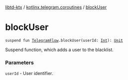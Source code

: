 [libtd-ktx](../index.md) / [kotlinx.telegram.coroutines](index.md) / [blockUser](./block-user.md)

# blockUser

`suspend fun `[`TelegramFlow`](../kotlinx.telegram.core/-telegram-flow/index.md)`.blockUser(userId: `[`Int`](https://kotlinlang.org/api/latest/jvm/stdlib/kotlin/-int/index.html)`): `[`Unit`](https://kotlinlang.org/api/latest/jvm/stdlib/kotlin/-unit/index.html)

Suspend function, which adds a user to the blacklist.

### Parameters

`userId` - User identifier.